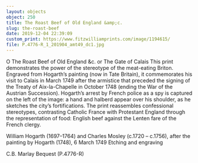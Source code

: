 ```yaml
---
layout: objects
object: 250
title: The Roast Beef of Old England &amp;c.
slug: the-roast-beef
date: 2019-12-04 22:39:09
custom_print: https://www.fitzwilliamprints.com/image/1194615/
file: P.4776-R_1_201904_amt49_dc1.jpg
---
```

O The Roast Beef of Old England &amp;c.  or The Gate of Calais  This print demonstrates the power of the stereotype of the meat-eating Briton.  Engraved from Hogarth’s painting (now in Tate Britain), it commemorates his visit to Calais in March 1749 after the armistice that preceded the signing of the Treaty of Aix-la-Chapelle in October 1748 (ending the War of the Austrian Succession). Hogarth’s arrest by French police as a spy is captured on the left of the image:  a hand and halberd appear over his shoulder,  as he sketches the city’s fortifications. The print reassembles confessional stereotypes, contrasting Catholic France with Protestant England through the representation of food: English beef against the Lenten fare of the French clergy.  

William Hogarth (1697–1764) and Charles Mosley (c.1720 – c.1756), after the painting by Hogarth (1748), 6 March 1749 Etching and engraving  

C.B. Marlay Bequest (P.4776-R)
